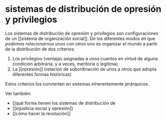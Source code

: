 # sistemas de distribución de opresión y privilegios
Los sistemas de distribución de opresión y privilegios son configuraciones de un [[sistema de organización social]]. De los diferentes modos en que *podemos relacionarnos unos con otros* uno es organizar el mundo a partir de la distribución de dos criterios:

1. Los privilegios (ventajas asignadas a unos cuantos en virtud de alguna condición arbitraria, y a veces, meritoria o legítima)
2. La [[opresión]] (relación de subordinación de unos a otros que adopta diferentes formas históricas)

Estos criterios los convierten en sistemas inherentemente jerárquicos.

Ver también:

- [[qué forma tienen los sistemas de distribución de 
- [[injusticia social y opresión]]
- [[cómo hacer la revolución]]